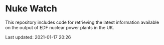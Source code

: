 # Nuke Watch

This repository includes code for retrieving the latest information available on the output of EDF nuclear power plants in the UK.

Last updated: 2021-01-17 20:26